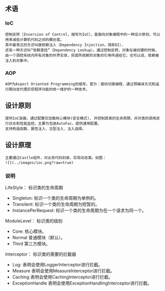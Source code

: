## 术语
  ### IoC
    控制反转（Inversion of Control，缩写为IoC），是面向对象编程中的一种设计原则，可以用来减低计算机代码之间的耦合度。
    其中最常见的方式叫做依赖注入（Dependency Injection，简称DI），
    还有一种方式叫“依赖查找”（Dependency Lookup）。通过控制反转，对象在被创建的时候，由一个调控系统内所有对象的外界实体，将其所依赖的对象的引用传递给它。也可以说，依赖被注入到对象中。
  ### AOP
    AOP为Aspect Oriented Programming的缩写，意为：面向切面编程，通过预编译方式和运行期动态代理实现程序功能的统一维护的一种技术。
## 设计原则
    提供IoC容器，通过配置仅加载核心模块(安全模式), 并控制其类的生命周期，并对类的调用进行日志和性能监控。主要为包装AutoFac，提供通用配置。
    支持构造函数、属性注入、泛型注入、注入选择。
## 设计原理
    主要通过Castle组件，对业务代码封装，实现动态类。如图：
    ![](../images/ioc.png?raw=true)

### 说明
  LifeStyle：
        标识类的生命周期
*	Singleton:
标识一个类的生命周期为单例的。
*	Transilent:
标识一个类的生命周期为短暂的。
*	InstancePerRequest:
标识一个类的生命周期为在一个请求为同一个。


ModuleLevel：
        标识类的级别
*	Core:
核心模块。
*	Normal
普通模块（默认）。
*	Third
第三方模块。

Interceptor：
        标识类的需要的拦截器
*	Log:
表明会使用LoggerInterceptor进行拦截。
*	Measure
表明会使用MeasureInterceptor进行拦截。
*	Caching
表明会使用CachingInterceptor进行拦截。
*	ExceptionHandle
表明会使用ExceptionHandlingInterceptor进行拦截。
